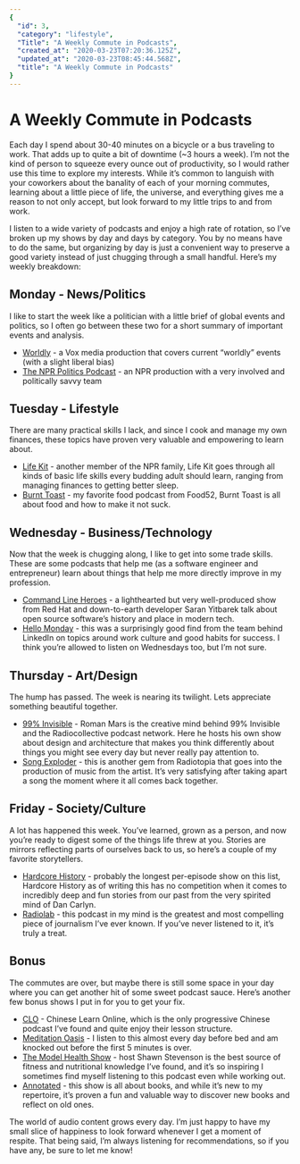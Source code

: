 ```yaml
---
{
  "id": 3,
  "category": "lifestyle",
  "Title": "A Weekly Commute in Podcasts",
  "created_at": "2020-03-23T07:20:36.125Z",
  "updated_at": "2020-03-23T08:45:44.568Z",
  "title": "A Weekly Commute in Podcasts"
}
---
```

# A Weekly Commute in Podcasts
Each day I spend about 30-40 minutes on a bicycle or a bus traveling to work. That adds up to quite a bit of downtime (~3 hours a week). I’m not the kind of person to squeeze every ounce out of productivity, so I would rather use this time to explore my interests. While it’s common to languish with your coworkers about the banality of each of your morning commutes, learning about a little piece of life, the universe, and everything gives me a reason to not only accept, but look forward to my little trips to and from work.

I listen to a wide variety of podcasts and enjoy a high rate of rotation, so I’ve broken up my shows by day and days by category. You by no means have to do the same, but organizing by day is just a convenient way to preserve a good variety instead of just chugging through a small handful. Here’s my weekly breakdown:


## Monday - News/Politics

I like to start the week like a politician with a little brief of global events and politics, so I often go between these two for a short summary of important events and analysis.


- [Worldly](https://www.vox.com/worldly) - a Vox media production that covers current “worldly” events (with a slight liberal bias)
- [The NPR Politics Podcast](https://www.npr.org/podcasts/510310/npr-politics-podcast) - an NPR production with a very involved and politically savvy team
## Tuesday - Lifestyle

There are many practical skills I lack, and since I cook and manage my own finances, these topics have proven very valuable and empowering to learn about.


- [Life Kit](https://www.npr.org/lifekit) - another member of the NPR family, Life Kit goes through all kinds of basic life skills every budding adult should learn, ranging from managing finances to getting better sleep.
- [Burnt Toast](https://food52.com/p/burnt-toast) - my favorite food podcast from Food52, Burnt Toast is all about food and how to make it not suck.
## Wednesday - Business/Technology

Now that the week is chugging along, I like to get into some trade skills. These are some podcasts that help me (as a software engineer and entrepreneur) learn about things that help me more directly improve in my profession.


- [Command Line Heroes](https://www.redhat.com/en/command-line-heroes) - a lighthearted but very well-produced show from Red Hat and down-to-earth developer Saran Yitbarek talk about open source software’s history and place in modern tech.
- [Hello Monday](https://www.hellomonday.com/) - this was a surprisingly good find from the team behind LinkedIn on topics around work culture and good habits for success. I think you’re allowed to listen on Wednesdays too, but I’m not sure.
## Thursday - Art/Design

The hump has passed. The week is nearing its twilight. Lets appreciate something beautiful together.


- [99% Invisible](https://99percentinvisible.org/) - Roman Mars is the creative mind behind 99% Invisible and the Radiocollective podcast network. Here he hosts his own show about design and architecture that makes you think differently about things you might see every day but never really pay attention to.
- [Song Exploder](https://songexploder.net/) - this is another gem from Radiotopia that goes into the production of music from the artist. It’s very satisfying after taking apart a song the moment where it all comes back together.
## Friday - Society/Culture

A lot has happened this week. You’ve learned, grown as a person, and now you’re ready to digest some of the things life threw at you. Stories are mirrors reflecting parts of ourselves back to us, so here’s a couple of my favorite storytellers.


- [Hardcore History](https://www.dancarlin.com/hardcore-history-series/) - probably the longest per-episode show on this list, Hardcore History as of writing this has no competition when it comes to incredibly deep and fun stories from our past from the very spirited mind of Dan Carlyn.
- [Radiolab](https://www.npr.org/podcasts/452538884/radiolab) - this podcast in my mind is the greatest and most compelling piece of journalism I’ve ever known. If you’ve never listened to it, it’s truly a treat.


## Bonus

The commutes are over, but maybe there is still some space in your day where you can get another hit of some sweet podcast sauce. Here’s another few bonus shows I put in for you to get your fix.


- [CLO](https://www.chineselearnonline.com/) - Chinese Learn Online, which is the only progressive Chinese podcast I’ve found and quite enjoy their lesson structure.
- [Meditation Oasis](https://www.meditationoasis.com/) - I listen to this almost every day before bed and am knocked out before the first 5 minutes is over.
- [The Model Health Show](https://themodelhealthshow.com/) - host Shawn  Stevenson is the best source of fitness and nutritional knowledge I’ve found, and it’s so inspiring I sometimes find myself listening to this podcast even while working out.
- [Annotated](https://bookriot.com/listen/shows/annotated/) - this show is all about books, and while it’s new to my repertoire, it’s proven a fun and valuable way to discover new books and reflect on old ones.

The world of audio content grows every day. I’m just happy to have my small slice of happiness to look forward whenever I get a moment of respite. That being said, I’m always listening for recommendations, so if you have any, be sure to let me know!

